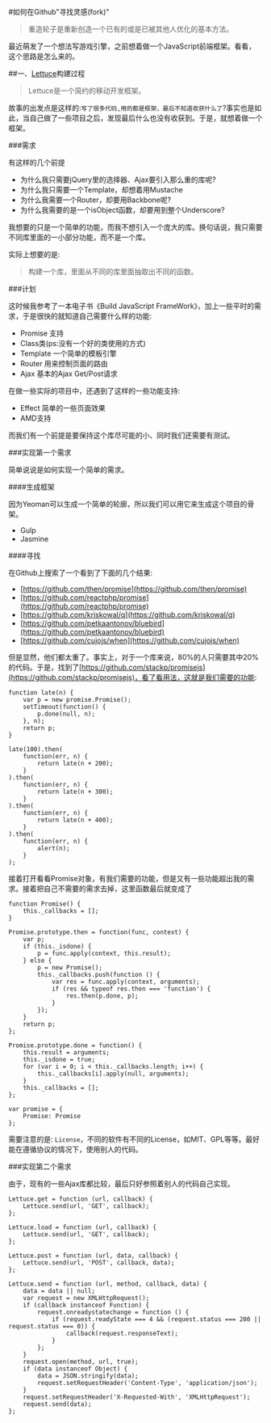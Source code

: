 #如何在Github"寻找灵感(fork)"

> 重造轮子是重新创造一个已有的或是已被其他人优化的基本方法。

最近萌发了一个想法写游戏引擎，之前想着做一个JavaScript前端框架。看看，这个思路是怎么来的。

##一、[Lettuce](https://github.com/phodal/lettuce)构建过程

> Lettuce是一个简约的移动开发框架。

故事的出发点是这样的:``写了很多代码,用的都是框架，最后不知道收获什么了``?事实也是如此，当自己做了一些项目之后，发现最后什么也没有收获到。于是，就想着做一个框架。

###需求

有这样的几个前提

 - 为什么我只需要jQuery里的选择器、Ajax要引入那么重的库呢?
 - 为什么我只需要一个Template，却想着用Mustache
 - 为什么我需要一个Router，却要用Backbone呢?
 - 为什么我需要的是一个isObject函数，却要用到整个Underscore?

我想要的只是一个简单的功能，而我不想引入一个庞大的库。换句话说，我只需要不同库里面的一小部分功能，而不是一个库。

实际上想要的是:

> 构建一个库，里面从不同的库里面抽取出不同的函数。

###计划

这时候我参考了一本电子书《Build JavaScript FrameWork》，加上一些平时的需求，于是很快的就知道自己需要什么样的功能:

 - Promise 支持
 - Class类(ps:没有一个好的类使用的方式)
 - Template 一个简单的模板引擎
 - Router 用来控制页面的路由 
 - Ajax 基本的Ajax Get/Post请求 

在做一些实际的项目中，还遇到了这样的一些功能支持:

 - Effect 简单的一些页面效果
 - AMD支持

而我们有一个前提是要保持这个库尽可能的小、同时我们还需要有测试。

###实现第一个需求

简单说说是如何实现一个简单的需求。

####生成框架

因为Yeoman可以生成一个简单的轮廓，所以我们可以用它来生成这个项目的骨架。

 - Gulp
 - Jasmine

####寻找

在Github上搜索了一个看到了下面的几个结果:

- [https://github.com/then/promise](https://github.com/then/promise)
- [https://github.com/reactphp/promise](https://github.com/reactphp/promise)
- [https://github.com/kriskowal/q](https://github.com/kriskowal/q)
- [https://github.com/petkaantonov/bluebird](https://github.com/petkaantonov/bluebird)
- [https://github.com/cujojs/when](https://github.com/cujojs/when)

但是显然，他们都太重了。事实上，对于一个库来说，80%的人只需要其中20%的代码。于是，找到了[https://github.com/stackp/promisejs](https://github.com/stackp/promisejs)，看了看用法，这就是我们需要的功能:

    function late(n) {
        var p = new promise.Promise();
        setTimeout(function() {
            p.done(null, n);
        }, n);
        return p;
    }

    late(100).then(
        function(err, n) {
            return late(n + 200);
        }
    ).then(
        function(err, n) {
            return late(n + 300);
        }
    ).then(
        function(err, n) {
            return late(n + 400);
        }
    ).then(
        function(err, n) {
            alert(n);
        }
    );

接着打开看看Promise对象，有我们需要的功能，但是又有一些功能超出我的需求。接着把自己不需要的需求去掉，这里函数最后就变成了

    function Promise() {
        this._callbacks = [];
    }

    Promise.prototype.then = function(func, context) {
        var p;
        if (this._isdone) {
            p = func.apply(context, this.result);
        } else {
            p = new Promise();
            this._callbacks.push(function () {
                var res = func.apply(context, arguments);
                if (res && typeof res.then === 'function') {
                    res.then(p.done, p);
                }
            });
        }
        return p;
    };

    Promise.prototype.done = function() {
        this.result = arguments;
        this._isdone = true;
        for (var i = 0; i < this._callbacks.length; i++) {
            this._callbacks[i].apply(null, arguments);
        }
        this._callbacks = [];
    };

    var promise = {
        Promise: Promise
    };

需要注意的是: ``License``，不同的软件有不同的License，如MIT、GPL等等。最好能在遵循协议的情况下，使用别人的代码。

###实现第二个需求

由于，现有的一些Ajax库都比较，最后只好参照着别人的代码自己实现。

    Lettuce.get = function (url, callback) {
        Lettuce.send(url, 'GET', callback);
    };

    Lettuce.load = function (url, callback) {
        Lettuce.send(url, 'GET', callback);
    };

    Lettuce.post = function (url, data, callback) {
        Lettuce.send(url, 'POST', callback, data);
    };

    Lettuce.send = function (url, method, callback, data) {
        data = data || null;
        var request = new XMLHttpRequest();
        if (callback instanceof Function) {
            request.onreadystatechange = function () {
                if (request.readyState === 4 && (request.status === 200 || request.status === 0)) {
                    callback(request.responseText);
                }
            };
        }
        request.open(method, url, true);
        if (data instanceof Object) {
            data = JSON.stringify(data);
            request.setRequestHeader('Content-Type', 'application/json');
        }
        request.setRequestHeader('X-Requested-With', 'XMLHttpRequest');
        request.send(data);
    };

